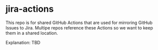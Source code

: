 # jira-actions
This repo is for shared GitHub Actions that are used for mirroring GitHub Issues to Jira.
Multipe repos reference these Actions so we want to keep them in a shared location.

Explanation: TBD
